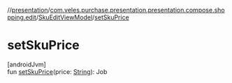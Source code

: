 //[presentation](../../../index.md)/[com.veles.purchase.presentation.presentation.compose.shopping.edit](../index.md)/[SkuEditViewModel](index.md)/[setSkuPrice](set-sku-price.md)

# setSkuPrice

[androidJvm]\
fun [setSkuPrice](set-sku-price.md)(price: [String](https://kotlinlang.org/api/latest/jvm/stdlib/kotlin/-string/index.html)): Job
